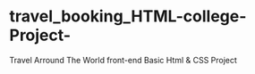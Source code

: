 # travel_booking_HTML-college-Project-
Travel Arround The World front-end Basic Html &amp; CSS Project
